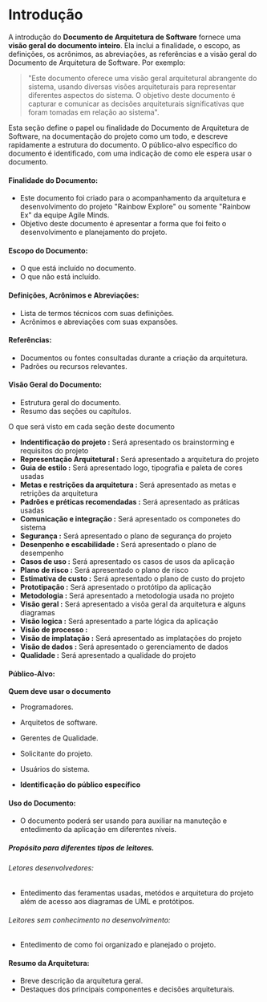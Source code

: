 # Introdução


A introdução do **Documento de Arquitetura de Software** fornece uma **visão geral do documento inteiro**. Ela inclui a finalidade, o escopo, as definições, os acrônimos, as abreviações, as referências e a visão geral do Documento de Arquitetura de Software. Por exemplo:

> "Este documento oferece uma visão geral arquitetural abrangente do sistema, usando diversas visões arquiteturais para representar diferentes aspectos do sistema. O objetivo deste documento é capturar e comunicar as decisões arquiteturais significativas que foram tomadas em relação ao sistema".

Esta seção define o papel ou finalidade do Documento de Arquitetura de Software, na documentação do projeto como um todo, e descreve rapidamente a estrutura do documento. O público-alvo específico do documento é identificado, com uma indicação de como ele espera usar o documento.

#### Finalidade do Documento:
- Este documento foi criado para o acompanhamento da arquitetura e desenvolvimento do projeto "Rainbow Explore" ou somente "Rainbow Ex" da equipe Agile Minds. 
- Objetivo deste documento é apresentar a forma que foi feito o desenvolvimento e planejamento do projeto.
 
#### Escopo do Documento:
- O que está incluído no documento.
- O que não está incluído.

#### Definições, Acrônimos e Abreviações:
- Lista de termos técnicos com suas definições.
- Acrônimos e abreviações com suas expansões.
#### Referências:
- Documentos ou fontes consultadas durante a criação da arquitetura.
- Padrões ou recursos relevantes.
#### Visão Geral do Documento:
- Estrutura geral do documento.
- Resumo das seções ou capítulos.

O que será visto em cada seção deste documento

- **Indentificação do projeto :** Será apresentado os brainstorming e requisitos do projeto
- **Representação Arquitetural :** Será apresentado a arquitetura do projeto
- **Guia de estilo :** Será apresentado logo, tipografia e paleta de cores usadas
- **Metas e restrições da arquitetura :** Será apresentado as metas e retrições da arquitetura
- **Padrões e préticas recomendadas :** Será apresentado as práticas usadas
- **Comunicação e integração :** Será apresentado os componetes do sistema
- **Segurança :** Será apresentado o plano de segurança do projeto
- **Desenpenho e escabilidade :** Será apresentado o plano de desempenho
- **Casos de uso :** Será apresentado os casos de usos da aplicação
- **Plano de risco :** Será apresentado o plano de risco 
- **Estimativa de custo :** Será apresentado o plano de custo do projeto
- **Prototipação :** Será apresentado o protótipo da aplicação
- **Metodologia :** Será apresentado a metodologia usada no projeto
- **Visão geral :** Será apresentado a visõa geral da arquitetura e alguns diagramas
- **Visão logica :** Será apresentado a parte lógica da aplicação
- **Visão de processo :**
- **Visão de implatação :** Será apresentado as implatações do projeto
- **Visão de dados :** Será apresentado o gerenciamento de dados
- **Qualidade :** Será apresentado a qualidade do projeto


#### Público-Alvo:
**Quem deve usar o documento**

- Programadores.
- Arquitetos de software.
- Gerentes de Qualidade.
- Solicitante do projeto.
- Usuários do sistema.

- **Identificação do público específico**
#### Uso do Documento:
- O documento poderá ser usando para auxiliar na manuteção e entedimento da aplicação em diferentes níveis.
##### Propósito para diferentes tipos de leitores.
###### Letores desenvolvedores:
- Entedimento das feramentas usadas, metódos e arquitetura do projeto além de acesso aos diagramas de UML e protótipos.
###### Leitores sem conhecimento no desenvolvimento:
- Entedimento de como foi organizado e planejado o projeto.
#### Resumo da Arquitetura:
- Breve descrição da arquitetura geral.
- Destaques dos principais componentes e decisões arquiteturais.
